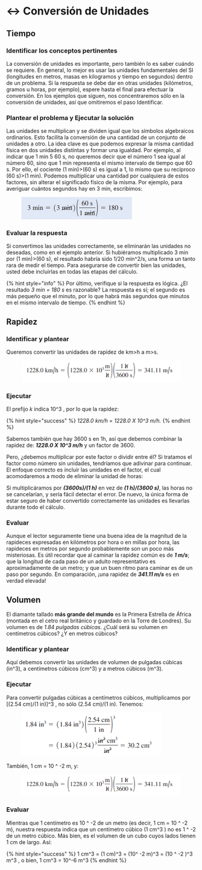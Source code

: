 # ↔ Conversión de Unidades

## Tiempo

### Identificar los conceptos pertinentes

La conversión de unidades es importante, pero también lo es saber cuándo se requiere. En general, lo mejor es usar las unidades fundamentales del SI (longitudes en metros, masas en kilogramos y tiempo en segundos) dentro de un problema. Si la respuesta se debe dar en otras unidades (kilómetros, gramos u horas, por ejemplo), espere hasta el final para efectuar la conversión. En los ejemplos que siguen, nos concentraremos sólo en la conversión de unidades, así que omitiremos el paso Identificar.&#x20;

### Plantear el problema y Ejecutar la solución&#x20;

Las unidades se multiplican y se dividen igual que los símbolos algebraicos ordinarios. Esto facilita la conversión de una cantidad de un conjunto de unidades a otro. La idea clave es que podemos expresar la misma cantidad física en dos unidades distintas y formar una igualdad. Por ejemplo, al indicar que 1 min 5 60 s, no queremos decir que el número 1 sea igual al número 60, sino que 1 min representa el mismo intervalo de tiempo que 60 s. Por ello, el cociente (1 min)>(60 s) es igual a 1, lo mismo que su recíproco (60 s)>(1 min). Podemos multiplicar una cantidad por cualquiera de estos factores, sin alterar el significado físico de la misma. Por ejemplo, para averiguar cuántos segundos hay en 3 min, escribimos:

<figure><img src="../.gitbook/assets/image (3).png" alt=""><figcaption></figcaption></figure>

### Evaluar la respuesta&#x20;

Si convertimos las unidades correctamente, se eliminarán las unidades no deseadas, como en el ejemplo anterior. Si hubiéramos multiplicado 3 min por (1 min)>(60 s), el resultado habría sido 1/20 min^2/s, una forma un tanto rara de medir el tiempo. Para asegurarse de convertir bien las unidades, usted debe incluirlas en todas las etapas del cálculo.&#x20;

{% hint style="info" %}
Por último, verifique si la respuesta es lógica. ¿El resultado _3 min = 180 s_ es razonable? La respuesta es sí; el segundo es más pequeño que el minuto, por lo que habrá más segundos que minutos en el mismo intervalo de tiempo.
{% endhint %}

## Rapidez

### Identificar y plantear&#x20;

Queremos convertir las unidades de rapidez de km>h a m>s.&#x20;

<figure><img src="../.gitbook/assets/image (5) (1).png" alt=""><figcaption></figcaption></figure>

### Ejecutar&#x20;

El prefijo _k_ indica 10^3 , por lo que la rapidez:

{% hint style="success" %}
_1228.0 km/h = 1228.0 X 10^3 m/h._&#x20;
{% endhint %}

Sabemos también que hay 3600 s en 1h, así que debemos combinar la rapidez de: _**1228.0 X 10^3 m/h**_ y un factor de 3600.&#x20;

Pero, ¿debemos multiplicar por este factor o dividir entre él? Si tratamos el factor como número sin unidades, tendríamos que adivinar para continuar. El enfoque correcto es incluir las unidades en el factor, el cual acomodaremos a modo de eliminar la unidad de horas:&#x20;

Si multiplicáramos por _**(3600s)/(1 h)**_ en vez de _**(1 h)/(3600 s)**_, las horas no se cancelarían, y sería fácil detectar el error. De nuevo, la única forma de estar seguro de haber convertido correctamente las unidades es llevarlas durante todo el cálculo.

### Evaluar

Aunque el lector seguramente tiene una buena idea de la magnitud de la rapideces expresadas en kilómetros por hora o en millas por hora, las rapideces en metros por segundo probablemente son un poco más misteriosas. Es útil recordar que al caminar la rapidez común es de _**1 m/s**_; que la longitud de cada paso de un adulto representativo es aproximadamente de un metro; y que un buen ritmo para caminar es de un paso por segundo. En comparación, ¡una rapidez de _**341.11 m/s**_ es en verdad elevada!

## Volumen&#x20;

El diamante tallado **más grande del mundo** es la Primera Estrella de África (montada en el cetro real británico y guardado en la Torre de Londres). Su volumen es de _1.84 pulgadas cúbicas_. ¿Cuál será su volumen en centímetros cúbicos? ¿Y en metros cúbicos?

### Identificar y plantear

Aquí debemos convertir las unidades de volumen de pulgadas cúbicas (in^3), a centímetros cúbicos (cm^3) y a metros cúbicos (m^3).&#x20;

### Ejecutar

Para convertir pulgadas cúbicas a centímetros cúbicos, multiplicamos por \[(2.54 cm)/(1 in)]^3 , no sólo (2.54 cm)/(1 in). Tenemos:

<figure><img src="../.gitbook/assets/image (1) (1).png" alt=""><figcaption></figcaption></figure>

También, 1 cm = 10 ^ -2 m, y:

<figure><img src="../.gitbook/assets/image (5).png" alt=""><figcaption></figcaption></figure>

### Evaluar&#x20;

Mientras que 1 centímetro es 10 ^ -2 de un metro (es decir, 1 cm = 10 ^ -2 m), nuestra respuesta indica que un centímetro cúbico (1 cm^3 ) no es 1 ^ -2 de un metro cúbico. Más bien, es el volumen de un cubo cuyos lados tienen 1 cm de largo. Así:

{% hint style="success" %}
1 cm^3 = (1 cm)^3 = (10^ -2 m)^3 = (10 ^ -2 )^3 m^3 , o bien, 1 cm^3 = 10^-6 m^3
{% endhint %}

